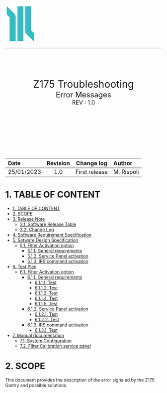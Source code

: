 <!-- ------------------------Document header ------------------------------------>
 ![logo](./IMG/logo.png)
 ___

 <br/><br/>
 <br/><br/>

<!-- ------------------------Document TITLE PAGE --------------------------------->
 
<center><font size =6">Z175 Troubleshooting</font></center>
<center><font size =5">Error Messages</font></center>
<center><font size =4">REV : 1.0</font></center>

 <br/><br/>
 <br/><br/>
 <br/><br/>
 <br/><br/>

<center>
<font size =4">

|Date |Revision | Change log| Author|
|:---| :----: | :----: |:---|
|25/01/2023|1.0|First release| M. Rispoli|

</font>
</center>

<div style="page-break-after: always;"></div>

# 1. TABLE OF CONTENT

- [1. TABLE OF CONTENT](#1-table-of-content)
- [2. SCOPE](#2-scope)
- [3. Release Note](#3-release-note)
  - [3.1. Software Release Table](#31-software-release-table)
  - [3.2. Change Log](#32-change-log)
- [4. Software Requirement Specification](#4-software-requirement-specification)
- [5. Sotware Design Specification](#5-sotware-design-specification)
  - [5.1. Filter Activation option](#51-filter-activation-option)
    - [5.1.1. General requirements](#511-general-requirements)
    - [5.1.2. Service Panel activation](#512-service-panel-activation)
    - [5.1.3. IRS command activation](#513-irs-command-activation)
- [6. Test Plan](#6-test-plan)
  - [6.1. Filter Activation option](#61-filter-activation-option)
    - [6.1.1. General requirements](#611-general-requirements)
      - [6.1.1.1. Test](#6111-test)
      - [6.1.1.2. Test](#6112-test)
      - [6.1.1.3. Test](#6113-test)
      - [6.1.1.4. Test](#6114-test)
      - [6.1.1.5. Test](#6115-test)
    - [6.1.2. Service Panel activation](#612-service-panel-activation)
      - [6.1.2.1. Test](#6121-test)
      - [6.1.2.2. Test](#6122-test)
    - [6.1.3. IRS command activation](#613-irs-command-activation)
      - [6.1.3.1. Test](#6131-test)
- [7. Manual documentation](#7-manual-documentation)
  - [7.1. System Configuration](#71-system-configuration)
  - [7.2. Filter Calibration service panel](#72-filter-calibration-service-panel)

<div style="page-break-after: always;"></div>

# 2. SCOPE 

This document provides the description of the error signaled by the Z175 Gantry 
and possible solutions.

